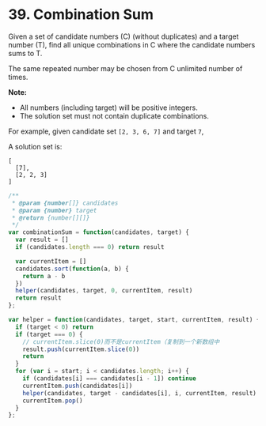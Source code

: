 # 39. Combination Sum

Given a set of candidate numbers (C) (without duplicates) and a target number (T), find all unique combinations in C where the candidate numbers sums to T.

The same repeated number may be chosen from C unlimited number of times.

**Note:**
- All numbers (including target) will be positive integers.
- The solution set must not contain duplicate combinations.

For example, given candidate set `[2, 3, 6, 7]` and target `7`, 

A solution set is: 
```
[
  [7],
  [2, 2, 3]
]
```

```javascript
/**
 * @param {number[]} candidates
 * @param {number} target
 * @return {number[][]}
 */
var combinationSum = function(candidates, target) {
  var result = []
  if (candidates.length === 0) return result

  var currentItem = []
  candidates.sort(function(a, b) {
    return a - b
  })
  helper(candidates, target, 0, currentItem, result)
  return result
};

var helper = function(candidates, target, start, currentItem, result) {
  if (target < 0) return
  if (target === 0) {
    // currentItem.slice(0)而不是currentItem（复制到一个新数组中
    result.push(currentItem.slice(0))
    return
  }
  for (var i = start; i < candidates.length; i++) {
    if (candidates[i] === candidates[i - 1]) continue
    currentItem.push(candidates[i])
    helper(candidates, target - candidates[i], i, currentItem, result)
    currentItem.pop()
  }
};
```
